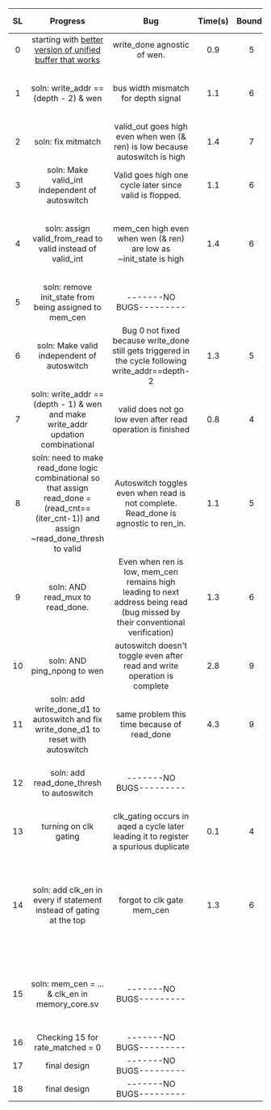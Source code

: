| SL | Progress | Bug | Time(s) | Bounds | Soln. Repo | rate_matched |
|:--:|:-----------------------------------------------------------------------------------------------------------------------------------------:|:-----------------------------------------------------------------------------------------------------------------------------:|:-------:|:------:|:-----------------------------------------------------------------------------:|:------------:|
| 0 | starting with [better version of unified buffer that works](https://github.com/StanfordAHA/garnet/commit/69eac3fffe90224b6ad688cda26022d874fcc6a2#diff-04af04328db7f2872d1332cd1d874fd4) | write_done agnostic of wen. | 0.9 |                         5                         |  |     1     |
|     1     | soln: write_addr == (depth - 2) & wen | bus width mismatch for depth signal | 1.1 |                              6                              | [simplify logic for autoswitch - less rigid](https://github.com/StanfordAHA/garnet/commit/191b687a07e591866e4a847b93243b6dc729f606#diff-c080e05c7454f6e4d777d96c142aca34) |     1     |
|          2          | soln: fix mitmatch | valid_out goes high even when wen (& ren) is low because autoswitch is high | 1.4 |                                   7                                   | [made double buffer depth 16](https://github.com/StanfordAHA/garnet/commit/a1fd196c6939304393563a8fc5641da61c15ee57#diff-c080e05c7454f6e4d777d96c142aca34) |     1     |
|               3               | soln: Make valid_int independent of autoswitch | Valid goes high one cycle later since valid is flopped. | 1.1 |                              6                              | [simplifying valid logic](https://github.com/StanfordAHA/garnet/commit/6ea78cbdf1f0d81874f828cde5c15e04afbb35d3#diff-04af04328db7f2872d1332cd1d874fd4) |     1     |
|                    4                    | soln: assign valid_from_read to valid instead of valid_int | mem_cen high even when wen (& ren) are low as ~init_state is high | 1.4 |                              6                              | [simplified valid logic to work regardless of rate matched mode](https://github.com/StanfordAHA/garnet/commit/b9e8e5d6d409e88e0c1a261a4550b1d5ef81e8ca#diff-c080e05c7454f6e4d777d96c142aca34) |     1     |
|                         5                         | soln: remove init_state from being assigned to mem_cen | -------NO BUGS--------- |  |  | [reduced cen logic](https://github.com/StanfordAHA/garnet/commit/65016a01b385c9eb1286da784e6d52dd0afced96#diff-c080e05c7454f6e4d777d96c142aca34) |     1     |
|                              6                              | soln: Make valid independent of autoswitch | Bug 0 not fixed because write_done still gets triggered in the cycle following write_addr==depth-2 | 1.3 |                         5                         |  | 0 |
|                                   7                                   | soln: write_addr == (depth - 1) & wen and make write_addr updation combinational | valid does not go low even after read operation is finished | 0.8 |                    4                    | [simplify logic for autoswitch - less rigid](https://github.com/StanfordAHA/garnet/commit/191b687a07e591866e4a847b93243b6dc729f606#diff-c080e05c7454f6e4d777d96c142aca34) | 0 |
|                                        8                                        | soln: need to make read_done logic combinational so that assign read_done = (read_cnt==(iter_cnt-1)) and assign ~read_done_thresh to valid | Autoswitch toggles even when read is not complete. Read_done is agnostic to ren_in.  | 1.1 |                         5                         | [simplify logic for autoswitch - less rigid](https://github.com/StanfordAHA/garnet/commit/191b687a07e591866e4a847b93243b6dc729f606#diff-c080e05c7454f6e4d777d96c142aca34) | 0 |
|                                             9                                             | soln: AND read_mux to read_done.  | Even when ren is low, mem_cen remains high leading to next address being read (bug missed by their conventional verification) | 1.3 |                              6                              | [simplify logic for autoswitch - less rigid](https://github.com/StanfordAHA/garnet/commit/191b687a07e591866e4a847b93243b6dc729f606#diff-c080e05c7454f6e4d777d96c142aca34) | 0 |
|                                                  10                                                 | soln: AND ping_npong to wen | autoswitch doesn't toggle even after read and write operation is complete  | 2.8 |                                             9                                             | [#333](https://github.com/StanfordAHA/garnet/commit/699df4cafaff260c7b7898c333da6da3034eee7f#diff-c080e05c7454f6e4d777d96c142aca34) | 0 |
|                                                       11                                                      | soln: add write_done_d1 to autoswitch and fix write_done_d1 to reset with autoswitch | same problem this time because of read_done  | 4.3 |                                             9                                             | [simplify logic for autoswitch - less rigid](https://github.com/StanfordAHA/garnet/commit/191b687a07e591866e4a847b93243b6dc729f606#diff-c080e05c7454f6e4d777d96c142aca34) | 0 |
|                                                            12                                                           | soln: add read_done_thresh to autoswitch | -------NO BUGS--------- |  |  | [simplify logic for autoswitch - less rigid](https://github.com/StanfordAHA/garnet/commit/191b687a07e591866e4a847b93243b6dc729f606#diff-c080e05c7454f6e4d777d96c142aca34) | 0 |
|                                                                 13                                                                | turning on clk gating | clk_gating occurs in aqed a cycle later leading it to register a spurious duplicate | 0.1 |                    4                    |  |     1     |
|                                                                      14                                                                     | soln: add clk_en in every if statement instead of gating at the top | forgot to clk gate mem_cen  | 1.3 |                              6                              | [clk_en on the rest...here goes nothing](https://github.com/StanfordAHA/garnet/commit/0730fbae4a3ff378e07451431cdbed6dc9c485f4#diff-c080e05c7454f6e4d777d96c142aca34), [first few files cleaned up for clk_en](https://github.com/StanfordAHA/garnet/commit/aa12d43f8928ded02dc195bfef557081a9206a23#diff-c080e05c7454f6e4d777d96c142aca34) |     1     |
|                                                                           15                                                                          | soln: mem_cen = ... & clk_en in memory_core.sv | -------NO BUGS--------- |  |  | [changed stall test to UB mode, fixed stalling behavior for good](https://github.com/StanfordAHA/garnet/commit/0c827fb73249efcd9e324c3ebbcd638bc7f2d836#diff-c080e05c7454f6e4d777d96c142aca34) |     1     |
|                                                                                16                                                                               | Checking 15 for rate_matched = 0 | -------NO BUGS--------- |  |  |  | 0 |
|                                                                                     17                                                                                    | final design | -------NO BUGS--------- |  |  |  |     1     |
|                                                                                          18                                                                                         | final design | -------NO BUGS--------- |  |  |  | 0 |
